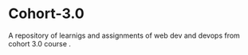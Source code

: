 # Cohort-3.0
A repository of learnigs and assignments of web dev and devops from cohort 3.0 course .
